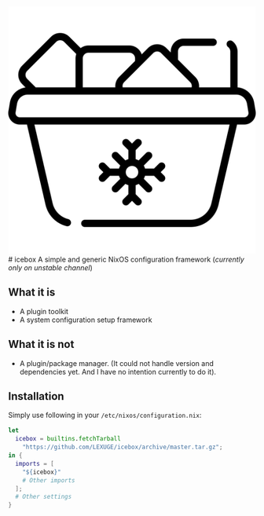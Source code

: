 ![icebox logo](./logo.svg)
<central># icebox<central>
A simple and generic NixOS configuration framework (*currently only on unstable channel*)
## What it is
- A plugin toolkit
- A system configuration setup framework
## What it is not
- A plugin/package manager. (It could not handle version and dependencies yet. And I have no intention currently to do it).
## Installation
Simply use following in your `/etc/nixos/configuration.nix`:

``` nix
let
  icebox = builtins.fetchTarball
    "https://github.com/LEXUGE/icebox/archive/master.tar.gz";
in {
  imports = [
    "${icebox}"
	# Other imports
  ];
  # Other settings
}
```
